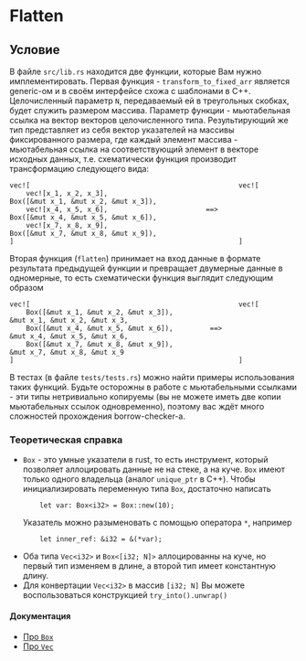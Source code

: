 # Flatten

## Условие

В файле `src/lib.rs` находится две функции, которые Вам нужно имплементировать. 
Первая функция - `transform_to_fixed_arr` является generic-ом и в своём интерфейсе схожа с шаблонами в C++. Целочисленный параметр `N`, передаваемый ей в треугольных скобках, будет служить размером массива. Параметр функции - мьютабельная ссылка на вектор векторов целочисленного типа. Результирующий же тип представляет из себя вектор указателей на массивы фиксированного размера, где каждый элемент массива - мьютабельная ссылка на соответствующий элемент в векторе исходных данных, т.е. схематически функция производит трансформацию следующего вида:
```
vec![                                                   vec![
    vec![x_1, x_2, x_3],                                        Box([&mut x_1, &mut x_2, &mut x_3]),
    vec![x_4, x_5, x_6],                        ==>             Box([&mut x_4, &mut x_5, &mut x_6]),
    vec![x_7, x_8, x_9],                                        Box([&mut x_7, &mut x_8, &mut x_9]),
]                                                       ]
```

Вторая функция (`flatten`) принимает на вход данные в формате результата предыдущей функции и превращает двумерные данные в одномерные, то есть схематически функция выглядит следующим образом 

```
vec![                                                   vec![
    Box([&mut x_1, &mut x_2, &mut x_3]),                             &mut x_1, &mut x_2, &mut x_3,
    Box([&mut x_4, &mut x_5, &mut x_6]),         ==>                 &mut x_4, &mut x_5, &mut x_6,
    Box([&mut x_7, &mut x_8, &mut x_9]),                             &mut x_7, &mut x_8, &mut x_9
]                                                       ]
```

В тестах (в файле `tests/tests.rs`) можно найти примеры использования таких функций. Будьте осторожны в работе с мьютабельными ссылками - эти типы нетривиально копируемы (вы не можете иметь две копии мьютабельных ссылок одновременно), поэтому вас ждёт много сложностей прохождения borrow-checker-а.

### Теоретическая справка
- `Box` - это умные указатели в rust, то есть инструмент, который позволяет аллоцировать данные не на стеке, а на куче. `Box` имеют только одного владельца (аналог `unique_ptr` в C++). Чтобы инициализировать переменную типа `Box`, достаточно написать
    ```
        let var: Box<i32> = Box::new(10);
    ```
    Указатель можно разыменовать с помощью оператора `*`, например
    ```
        let inner_ref: &i32 = &(*var);
    ```
- Оба типа `Vec<i32>` и `Box<[i32; N]>` аллоцированны на куче, но первый тип изменяем в длине, а второй тип имеет константную длину.
- Для конвертации `Vec<i32>` в массив `[i32; N]` Вы можете воспользоваться конструкцией `try_into().unwrap()`

#### Документация
- [Про `Box`](https://doc.rust-lang.org/std/boxed/struct.Box.html)
- [Про `Vec`](https://doc.rust-lang.org/std/vec/struct.Vec.html)
